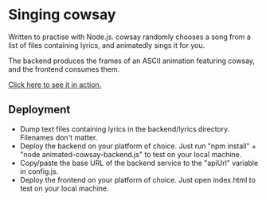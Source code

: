 # Singing cowsay
Written to practise with Node.js. cowsay randomly chooses a song from a list of files containing lyrics, and animatedly sings it for you.

The backend produces the frames of an ASCII animation featuring cowsay, and the frontend consumes them.

[Click here to see it in action.](http://cowidol.chilked.com/)

## Deployment
- Dump text files containing lyrics in the backend/lyrics directory. Filenames don't matter. 
- Deploy the backend on your platform of choice. Just run "npm install" + "node animated-cowsay-backend.js" to test on your local machine.
- Copy/paste the base URL of the backend service to the "apiUrl" variable in config.js.
- Deploy the frontend on your platform of choice. Just open index.html to test on your local machine.
